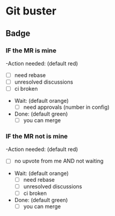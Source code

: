 # Git buster

## Badge
### IF the MR is mine
-Action needed: (default red)
  - [ ] need rebase
  - [ ] unresolved discussions
  - [ ] ci broken
- Wait: (default orange)
  - [ ] need approvals (number in config)
- Done: (default green)
  - [ ] you can merge
### IF the MR not is mine
-Action needed: (default red)
  - [ ] no upvote from me AND not waiting
- Wait: (default orange)
  - [ ] need rebase
  - [ ] unresolved discussions
  - [ ] ci broken
- Done: (default green)
  - [ ] you can merge
